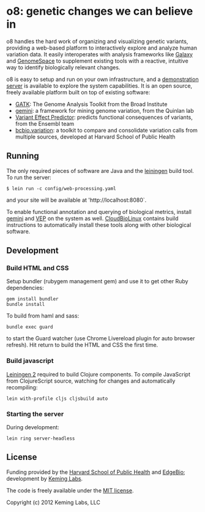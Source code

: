 # o8: genetic changes we can believe in

o8 handles the hard work of organizing and visualizing genetic variants,
providing a web-based platform to interactively explore and analyze human
variation data. It easily interoperates with analysis frameworks like
[Galaxy][7] and [GenomeSpace][8] to supplement existing tools
with a reactive, intuitive way to identify biologically relevant changes.

o8 is easy to setup and run on your own infrastructure, and a
[demonstration server][2] is available to explore the system capabilities.
It is an open source, freely available platform built on top of existing
software:

- [GATK][9]: The Genome Analysis Toolkit from the Broad Institute
- [gemini][10]: a framework for mining genome variation, from the Quinlan lab
- [Variant Effect Predictor][11]: predicts functional
  consequences of variants, from the Ensembl team
- [bcbio.variation][12]: a toolkit to compare and consolidate variation calls from
  multiple sources, developed at Harvard School of Public Health

## Running

The only required pieces of software are Java and the [leiningen][6] build tool.
To run the server:
 
    $ lein run -c config/web-processing.yaml
    
and your site will be available at 'http://localhost:8080`.

To enable functional annotation and querying of biological metrics, install
[gemini][10] and [VEP][11] on the system as well. [CloudBioLinux][12] contains
build instructions to automatically install these tools along with other
biological software.

## Development

### Build HTML and CSS

Setup bundler (rubygem management gem) and use it to get other Ruby dependencies:

    gem install bundler
    bundle install

To build from haml and sass:

    bundle exec guard

to start the Guard watcher (use Chrome Livereload plugin for auto browser
refresh). Hit return to build the HTML and CSS the first time.

### Build javascript

[Leiningen 2][6] required to build Clojure components. To compile JavaScript
from ClojureScript source, watching for changes and automatically recompiling:

    lein with-profile cljs cljsbuild auto
    
### Starting the server

During development:

    lein ring server-headless
    
## License

Funding provided by the [Harvard School of Public Health][4] and [EdgeBio][3]; development
by [Keming Labs][5].

The code is freely available under the [MIT license][l1].

Copyright (c) 2012 Keming Labs, LLC

[1]: https://github.com/chapmanb/bcbio.variation
[2]: http://variantviz.rc.fas.harvard.edu
[3]: http://www.edgebio.com/
[4]: http://compbio.sph.harvard.edu/chb/
[5]: http://keminglabs.com/
[6]: http://leiningen.org/
[7]: https://main.g2.bx.psu.edu/
[8]: http://www.genomespace.org/
[9]: http://www.broadinstitute.org/gatk/
[10]: https://github.com/arq5x/gemini
[11]: http://www.ensembl.org/info/docs/variation/vep/index.html
[12]: http://cloudbiolinux.org

[l1]: http://www.opensource.org/licenses/mit-license.html

